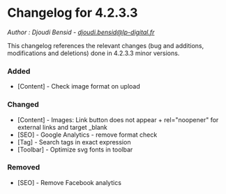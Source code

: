 # Changelog for 4.2.3.3

*Author : Djoudi Bensid - <djoudi.bensid@lp-digital.fr>*

This changelog references the relevant changes (bug and additions, modifications and deletions) done in 4.2.3.3 minor versions.

### Added
- [Content] - Check image format on upload

### Changed
- [Content] - Images: Link button does not appear + rel="noopener" for external links and target _blank
- [SEO] - Google Analytics - remove format check
- [Tag] - Search tags in exact expression
- [Toolbar] - Optimize svg fonts in toolbar

### Removed
- [SEO] - Remove Facebook analytics